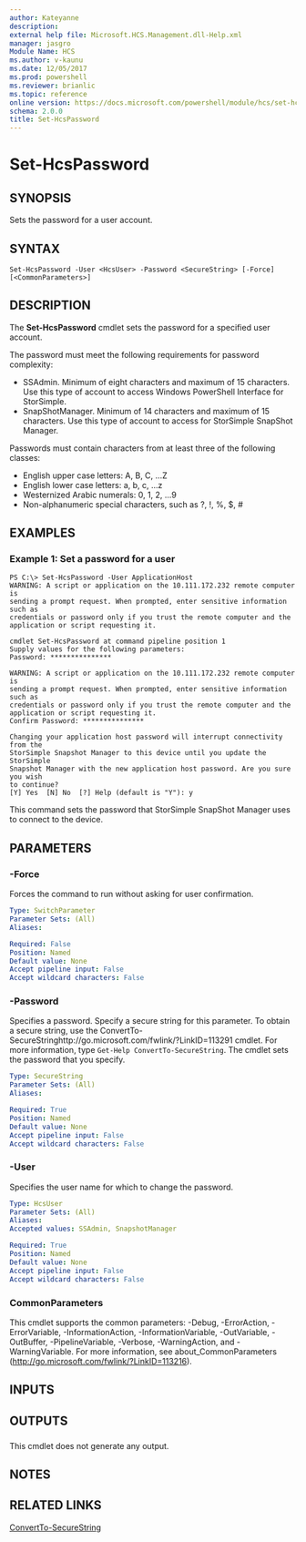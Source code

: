 ```yaml
---
author: Kateyanne
description: 
external help file: Microsoft.HCS.Management.dll-Help.xml
manager: jasgro
Module Name: HCS
ms.author: v-kaunu
ms.date: 12/05/2017
ms.prod: powershell
ms.reviewer: brianlic
ms.topic: reference
online version: https://docs.microsoft.com/powershell/module/hcs/set-hcspassword?view=windowsserver2012r2-ps&wt.mc_id=ps-gethelp
schema: 2.0.0
title: Set-HcsPassword
---
```


# Set-HcsPassword

## SYNOPSIS
Sets the password for a user account.

## SYNTAX

```
Set-HcsPassword -User <HcsUser> -Password <SecureString> [-Force] [<CommonParameters>]
```

## DESCRIPTION
The **Set-HcsPassword** cmdlet sets the password for a specified user account.

The password must meet the following requirements for password complexity: 

- SSAdmin.
Minimum of eight characters and maximum of 15 characters.
Use this type of account to access Windows PowerShell Interface for StorSimple. 
- SnapShotManager.
Minimum of 14 characters and maximum of 15 characters.
Use this type of account to access for StorSimple SnapShot Manager.

Passwords must contain characters from at least three of the following classes: 

- English upper case letters: A, B, C, ...Z 
- English lower case letters: a, b, c, ...z 
- Westernized Arabic numerals: 0, 1, 2, ...9 
- Non-alphanumeric special characters, such as ?, !, %, $, #

## EXAMPLES

### Example 1: Set a password for a user
```
PS C:\> Set-HcsPassword -User ApplicationHost
WARNING: A script or application on the 10.111.172.232 remote computer is 
sending a prompt request. When prompted, enter sensitive information such as 
credentials or password only if you trust the remote computer and the 
application or script requesting it.

cmdlet Set-HcsPassword at command pipeline position 1
Supply values for the following parameters:
Password: ***************

WARNING: A script or application on the 10.111.172.232 remote computer is 
sending a prompt request. When prompted, enter sensitive information such as 
credentials or password only if you trust the remote computer and the 
application or script requesting it.
Confirm Password: ***************

Changing your application host password will interrupt connectivity from the 
StorSimple Snapshot Manager to this device until you update the StorSimple 
Snapshot Manager with the new application host password. Are you sure you wish 
to continue?
[Y] Yes  [N] No  [?] Help (default is "Y"): y
```

This command sets the password that StorSimple SnapShot Manager uses to connect to the device.

## PARAMETERS

### -Force
Forces the command to run without asking for user confirmation.

```yaml
Type: SwitchParameter
Parameter Sets: (All)
Aliases: 

Required: False
Position: Named
Default value: None
Accept pipeline input: False
Accept wildcard characters: False
```

### -Password
Specifies a password.
Specify a secure string for this parameter.
To obtain a secure string, use the ConvertTo-SecureStringhttp://go.microsoft.com/fwlink/?LinkID=113291 cmdlet.
For more information, type `Get-Help ConvertTo-SecureString`.
The cmdlet sets the password that you specify.

```yaml
Type: SecureString
Parameter Sets: (All)
Aliases: 

Required: True
Position: Named
Default value: None
Accept pipeline input: False
Accept wildcard characters: False
```

### -User
Specifies the user name for which to change the password.

```yaml
Type: HcsUser
Parameter Sets: (All)
Aliases: 
Accepted values: SSAdmin, SnapshotManager

Required: True
Position: Named
Default value: None
Accept pipeline input: False
Accept wildcard characters: False
```

### CommonParameters
This cmdlet supports the common parameters: -Debug, -ErrorAction, -ErrorVariable, -InformationAction, -InformationVariable, -OutVariable, -OutBuffer, -PipelineVariable, -Verbose, -WarningAction, and -WarningVariable. For more information, see about_CommonParameters (http://go.microsoft.com/fwlink/?LinkID=113216).

## INPUTS

## OUTPUTS

###  
This cmdlet does not generate any output.

## NOTES

## RELATED LINKS

[ConvertTo-SecureString](https://go.microsoft.com/fwlink/?LinkID=113291)

